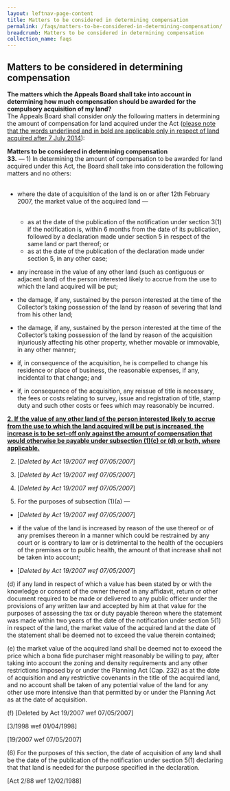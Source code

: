 ```yaml
---
layout: leftnav-page-content
title: Matters to be considered in determining compensation
permalink: /faqs/matters-to-be-considered-in-determining-compensation/
breadcrumb: Matters to be considered in determining compensation
collection_name: faqs
---
```


Matters to be considered in determining compensation
---

**The matters which the Appeals Board shall take into account in determining how much compensation should be awarded for the compulsory acquisition of my land?**
<br>
The Appeals Board shall consider *only* the following matters in determining the amount of compensation for land acquired under the Act (<u>please note that the words underlined and in bold are applicable only in respect of land acquired after 7 July 2014</u>):

**Matters to be considered in determining compensation**
<br>
**33.** — 1)  In determining the amount of compensation to be awarded for land acquired under this Act, the Board shall take into consideration the following matters and no others: <br><br>
* where the date of acquisition of the land is on or after 12th February 2007, the market value of the acquired land — <br> <br>
   * as at the date of the publication of the notification under section 3(1) if the notification is, within 6 months from the date of its publication, followed by a declaration made under section 5 in respect of the same land or part thereof; or <br>
   * as at the date of the publication of the declaration made under section 5, in any other case;


* any increase in the value of any other land (such as contiguous or adjacent land) of the person interested likely to accrue from the use to which the land acquired will be put;

 

* the damage, if any, sustained by the person interested at the time of the Collector’s taking possession of the land by reason of severing that land from his other land;

 

* the damage, if any, sustained by the person interested at the time of the Collector’s taking possession of the land by reason of the acquisition injuriously affecting his other property, whether movable or immovable, in any other manner;

 

* if, in consequence of the acquisition, he is compelled to change his residence or place of business, the reasonable expenses, if any, incidental to that change; and

 

* if, in consequence of the acquisition, any reissue of title is necessary, the fees or costs relating to survey, issue and registration of title, stamp duty and such other costs or fees which may reasonably be incurred.

<b><u>2. If the value of any other land of the person interested likely to accrue from the use to which the land acquired will be put is increased, the increase is to be set-off only against the amount of compensation that would otherwise be payable under subsection (1)(c) or (d) or both, where applicable.</u></b>

2) [*Deleted by Act 19/2007 wef 07/05/2007*]

 

3) [*Deleted by Act 19/2007 wef 07/05/2007*]

 

4) [*Deleted by Act 19/2007 wef 07/05/2007*]

 

5) For the purposes of subsection (1)(a) —

 

* [*Deleted by Act 19/2007 wef 07/05/2007*]

 

* if the value of the land is increased by reason of the use thereof or of any premises thereon in a manner which could be restrained by any court or is contrary to law or is detrimental to the health of the occupiers of the premises or to public health, the amount of that increase shall not be taken into account;

 

* [*Deleted by Act 19/2007 wef 07/05/2007*]

 

(d)  if any land in respect of which a value has been stated by or with the knowledge or consent of the owner thereof in any affidavit, return or other document required to be made or delivered to any public officer under the provisions of any written law and accepted by him at that value for the purposes of assessing the tax or duty payable thereon where the statement was made within two years of the date of the notification under section 5(1) in respect of the land, the market value of the acquired land at the date of the statement shall be deemed not to exceed the value therein contained;

 

(e)  the market value of the acquired land shall be deemed not to exceed the price which a bona fide purchaser might reasonably be willing to pay, after taking into account the zoning and density requirements and any other restrictions imposed by or under the Planning Act (Cap. 232) as at the date of acquisition and any restrictive covenants in the title of the acquired land, and no account shall be taken of any potential value of the land for any other use more intensive than that permitted by or under the Planning Act as at the date of acquisition.

 

(f)  [Deleted by Act 19/2007 wef 07/05/2007]

[3/1998 wef 01/04/1998]

[19/2007 wef 07/05/2007]

 

(6)  For the purposes of this section, the date of acquisition of any land shall be the date of the publication of the notification under section 5(1) declaring that that land is needed for the purpose specified in the declaration.

[Act 2/88 wef 12/02/1988]


